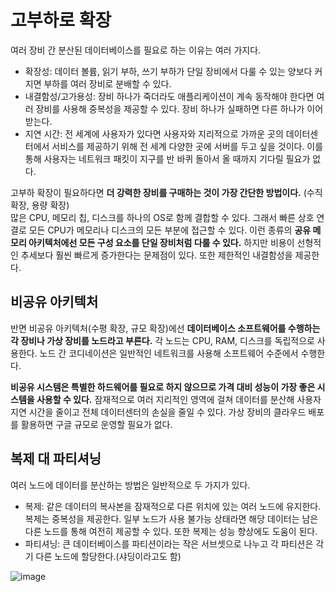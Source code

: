 # 고부하로 확장
여러 장비 간 분산된 데이터베이스를 필요로 하는 이유는 여러 가지다.

- 확장성: 데이터 볼륨, 읽기 부하, 쓰기 부하가 단일 장비에서 다룰 수 있는 양보다 커지면 부하를 여러 장비로 분배할 수 있다.
- 내결함성/고가용성: 장비 하나가 죽더라도 애플리케이션이 계속 동작해야 한다면 여러 장비를 사용해 중복성을 제공할 수 있다. 장비 하나가 실패하면 다른 하나가 이어받는다.
- 지연 시간: 전 세계에 사용자가 있다면 사용자와 지리적으로 가까운 곳의 데이터센터에서 서비스를 제공하기 위해 전 세계 다양한 곳에 서버를 두고 싶을 것이다. 이를 통해 사용자는 네트워크 패킷이 지구를 반 바퀴 돌아서 올 때까지 기다릴 필요가 없다.

고부하 확장이 필요하다면 **더 강력한 장비를 구매하는 것이 가장 간단한 방법이다.** (수직 확장, 용량 확장)  
많은 CPU, 메모리 칩, 디스크를 하나의 OS로 함께 결합할 수 있다. 그래서 빠른 상호 연결로 모든 CPU가 메모리나 디스크의 모든 부분에 접근할 수 있다. 이런 종류의 **공유 메모리 아키텍처에선 모든 구성 요소를 단일 장비처럼 다룰 수 있다.** 하지만 비용이 선형적인 추세보다 훨씬 빠르게 증가한다는 문제점이 있다. 또한 제한적인 내결함성을 제공한다.

## 비공유 아키텍처
반면 비공유 아키텍처(수평 확장, 규모 확장)에선 **데이터베이스 소프트웨어를 수행하는 각 장비나 가상 장비를 노드라고 부른다.** 각 노드는 CPU, RAM, 디스크를 독립적으로 사용한다. 노드 간 코디네이션은 일반적인 네트워크를 사용해 소프트웨어 수준에서 수행한다.

**비공유 시스템은 특별한 하드웨어를 필요로 하지 않으므로 가격 대비 성능이 가장 좋은 시스템을 사용할 수 있다.** 잠재적으로 여러 지리적인 영역에 걸쳐 데이터를 분산해 사용자 지연 시간을 줄이고 전체 데이터센터의 손실을 줄일 수 있다. 가상 장비의 클라우드 배포를 활용하면 구글 규모로 운영할 필요가 없다.

## 복제 대 파티셔닝
여러 노드에 데이터를 분산하는 방법은 일반적으로 두 가지가 있다.

- 복제: 같은 데이터의 복사본을 잠재적으로 다른 위치에 있는 여러 노드에 유지한다. 복제는 중복성을 제공한다. 일부 노드가 사용 불가능 상태라면 해당 데이터는 남은 다른 노드를 통해 여전히 제공할 수 있다. 또한 복제는 성능 향상에도 도움이 된다.
- 파티셔닝: 큰 데이터베이스를 파티션이라는 작은 서브셋으로 나누고 각 파티션은 각기 다른 노드에 할당한다.(샤딩이라고도 함)

![image](https://github.com/alanhakhyeonsong/LetsReadBooks/assets/60968342/b0028dae-7f54-407d-850d-1bfa4fb0dc90)